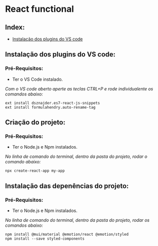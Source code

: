 # React functional

## Index:

- [Instalação dos plugins do VS code](#instalação-dos-plugins-do-vs-code)

## Instalação dos plugins do VS code:

### Pré-Requisitos:

- Ter o VS Code instalado.

_Com o VS code aberto aperte as teclas CTRL+P e rode individualente os comandos abaixo:_

    ext install dsznajder.es7-react-js-snippets
    ext install formulahendry.auto-rename-tag

## Criação do projeto:

### Pré-Requisitos:

- Ter o Node.js e Npm instalados.

_No linha de comando do terminal, dentro da pasta do projeto, rodar o comando abaixo:_

    npx create-react-app my-app


## Instalação das depenências do projeto:

### Pré-Requisitos:

- Ter o Node.js e Npm instalados.

_No linha de comando do terminal, dentro da pasta do projeto, rodar os comandos abaixo:_

    npm install @mui/material @emotion/react @emotion/styled
    npm install --save styled-components



